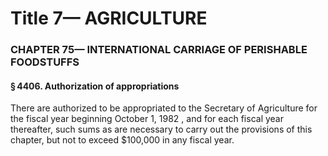 
# Title 7— AGRICULTURE
### CHAPTER 75— INTERNATIONAL CARRIAGE OF PERISHABLE FOODSTUFFS
#### § 4406. Authorization of appropriations

There are authorized to be appropriated to the Secretary of Agriculture for the fiscal year beginning October 1, 1982 , and for each fiscal year thereafter, such sums as are necessary to carry out the provisions of this chapter, but not to exceed $100,000 in any fiscal year.

